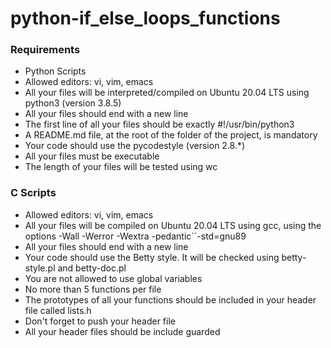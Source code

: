 # python-if_else_loops_functions

### Requirements
- Python Scripts
- Allowed editors: vi, vim, emacs
- All your files will be interpreted/compiled on Ubuntu 20.04 LTS using python3 (version 3.8.5)
- All your files should end with a new line
- The first line of all your files should be exactly #!/usr/bin/python3
- A README.md file, at the root of the folder of the project, is mandatory
- Your code should use the pycodestyle (version 2.8.*)
- All your files must be executable
- The length of your files will be tested using wc

### C Scripts
- Allowed editors: vi, vim, emacs
- All your files will be compiled on Ubuntu 20.04 LTS using gcc, using the options -Wall -Werror -Wextra -pedantic``-std=gnu89
- All your files should end with a new line
- Your code should use the Betty style. It will be checked using betty-style.pl and betty-doc.pl
- You are not allowed to use global variables
- No more than 5 functions per file
- The prototypes of all your functions should be included in your header file called lists.h
- Don't forget to push your header file
- All your header files should be include guarded
